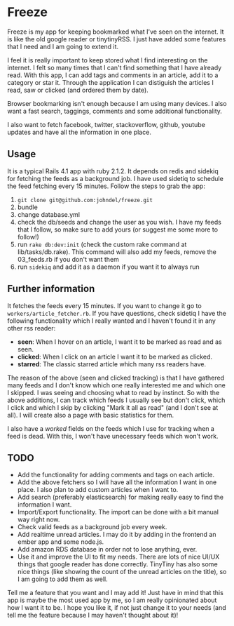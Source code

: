 # Freeze

Freeze is my app for keeping bookmarked what I've seen on the internet. It is like the old google reader or tinytinyRSS. I just have added some features that I need and I am going to extend it.

I feel it is really important to keep stored what I find interesting on the internet. I felt so many times that I can't find something that I have already read. With this app, I can add tags and comments in an article, add it to a category or star it. Through the application I can distiguish the articles I read, saw or clicked (and ordered them by date).

Browser bookmarking isn't enough because I am using many devices. I also want a fast search, taggings, comments and some additional functionality.

I also want to fetch facebook, twitter, stackoverflow, github, youtube updates and have all the information in one place.

## Usage
It is a typical Rails 4.1 app with ruby 2.1.2. It depends on redis and sidekiq for fetching the feeds as a background job. I have used sidetiq to schedule the feed fetching every 15 minutes. Follow the steps to grab the app:

1. `git clone git@github.com:johndel/freeze.git`
2. bundle
3. change database.yml
4. check the db/seeds and change the user as you wish. I have my feeds that I follow, so make sure to add yours (or suggest me some more to follow!)
5. run `rake db:dev:init` (check the custom rake command at lib/tasks/db.rake). This command will also add my feeds, remove the 03_feeds.rb if you don't want them
6. run `sidekiq` and add it as a daemon if you want it to always run

## Further information
It fetches the feeds every 15 minutes. If you want to change it go to `workers/article_fetcher.rb`. If you have questions, check sidetiq
I have the following functionality which I really wanted and I haven't found it in any other rss reader:
- **seen**: When I hover on an article, I want it to be marked as read and as seen.
- **clicked**: When I click on an article I want it to be marked as clicked.
- **starred**: The classic starred article which many rss readers have.

The reason of the above (seen and clicked tracking) is that I have gathered many feeds and I don't know which one really interested me and which one I skipped. I was seeing and choosing what to read by instinct. So with the above additions, I can track which feeds I usually see but don't click, which I click and which I skip by clicking "Mark it all as read" (and I don't see at all). I will create also a page with basic statistics for them.

I also have a *worked* fields on the feeds which I use for tracking when a feed is dead. With this, I won't have unecessary feeds which won't work.

## TODO
- Add the functionality for adding comments and tags on each article.
- Add the above fetchers so I will have all the information I want in one place. I also plan to add custom articles when I want to.
- Add search (preferably elasticsearch) for making really easy to find the information I want.
- Import/Export functionality. The import can be done with a bit manual way right now.
- Check valid feeds as a background job every week.
- Add realtime unread articles. I may do it by adding in the frontend an ember app and some node.js.
- Add amazon RDS database in order not to lose anything, ever.
- Use it and improve the UI to fit my needs. There are lots of nice UI/UX things that google reader has done correctly. TinyTiny has also some nice things (like showing the count of the unread articles on the title), so I am going to add them as well.

Tell me a feature that you want and I may add it! Just have in mind that this app is maybe the most used app by me, so I am really opinionated about how I want it to be. I hope you like it, if not just change it to your needs (and tell me the feature because I may haven't thought about it)!





